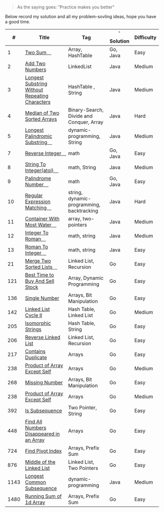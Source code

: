> As the saying goes: “Practice makes you better"

Below record my solution and all my problem-sovling ideas, hope you have a good time.

| #    | Title                                                                                                                                                                                                                        | Tag                                       | ｀ Solution | Difficulty |
| ---- | ---------------------------------------------------------------------------------------------------------------------------------------------------------------------------------------------------------------------------- | ----------------------------------------- | ----------- | ---------- |
| 1    | [Two Sum　](1/two_sum.md)                                                                                                                                                                                                    | Array, HashTable                          | Go, Java    | Easy       |
| 2    | [Add Two Numbers ](https://github.com/ReGYChang/LeetCode/blob/master/%5B2%5DAdd%20Two%20Numbers/AddTwoNumbers.md)                                                                                                            | LinkedList                                | Java        | Medium     |
| 3    | [Longest Substring Without Repeating Characters ](https://github.com/ReGYChang/LeetCode/blob/master/%5B3%5DLongest%C2%A0Substring%C2%A0Without%C2%A0Repeating%C2%A0Characters/LongestSubstringWithoutRepeatingCharacters.md) | HashTable , String                        | Java        | Medium     |
| 4    | [Median of Two Sorted Arrays ](https://github.com/ReGYChang/LeetCode/blob/master/%5B4%5DMedian%20of%20Two%20Sorted%20Array/MedianofTwoSortedArray.md)                                                                        | Binary-Search, Divide and Conquer, Array  | Java        | Hard       |
| 5    | [Longest Palindromic Substring　](https://github.com/ReGYChang/LeetCode/blob/master/%5B5%5DLongest%20Palindromic%20SubString/LongestPalindromicSubString.md)                                                                 | dynamic-programming, String               | Java        | Medium     |
| 7    | [Reverse Integer　](7/reverse_interger.go)                                                                                                                                                                                   | math                                      | Go, Java    | Easy       |
| 8    | [String To Integer(atoi)　](https://github.com/ReGYChang/LeetCode/blob/master/%5B8%5DString%20To%20Integer%20(atoi)/StringToInteger-atoi.md)                                                                                 | math, String                              | Java        | Medium     |
| 9    | [Palindrome Number　](9/palindrome_number.md)                                                                                                                                                                                | math                                      | Go, Java    | Easy       |
| 10   | [Regular Expression Matching　](./[10]Regular%20Expression%20Matching/RegularExpressionMatching.md)                                                                                                                          | string, dynamic-programming, backtracking | Java        | Hard       |
| 11   | [Container With Most Water　](./[11]Container%20With%20Most%20Water/CotainerWithMostWater.md)                                                                                                                                | array, two-pointers                       | Java        | Medium     |
| 12   | [Integer To Roman　](./[12]Integer%20To%20Roman/integerToRoman.md)                                                                                                                                                           | math, string                              | Java        | Medium     |
| 13   | [Roman To Integer　](./[13]Roman%20To%20Integer/RomanToInteger.md)                                                                                                                                                           | math, string                              | Java        | Easy       |
| 21   | [Merge Two Sorted Lists　](./21/merge_two_sorted_lists.go)                                                                                                                                                                   | Linked List, Recursion                    | Go          | Easy       |
| 121  | [Best Time to Buy And Sell Stock](./121/best_time_to_buy_and_sell_stock.go)                                                                                                                                                  | Array, Dynamic Programming                | Go          | Easy       |
| 136  | [Single Number](136/single_number.go)                                                                                                                                                                                        | Arrays, Bit Manipulation                  | Go          | Easy       |
| 142  | [Linked List Cycle II](142/llinked_list_cycle_2.go)                                                                                                                                                                          | Hash Table, Linked List                   | Go          | Medium     |
| 205  | [Isomorphic Strings](205/isomorphic_strings.go)                                                                                                                                                                              | Hash Table, String                        | Go          | Easy       |
| 206  | [Reverse Linked List](206/reverse_linked_list.go)                                                                                                                                                                            | Linked List, Recursion                    | Go          | Easy       |
| 217  | [Contains Duplicate](217/contains_duplicate.go)                                                                                                                                                                              | Arrays                                    | Go          | Easy       |
| 238  | [Product of Array Except Self](238/product_of_array_except_self.go)                                                                                                                                                          | Arrays                                    | Go          | Medium     |
| 268  | [Missing Number](268/missing_number.go)                                                                                                                                                                                      | Arrays, Bit Manipulation                  | Go          | Easy       |
| 238  | [Product of Array Except Self](238/product_of_array_except_self.go)                                                                                                                                                          | Arrays                                    | Go          | Medium     |
| 392  | [Is Subsequence](392/is_subsequence.go)                                                                                                                                                                                      | Two Pointer, String                       | Go          | Easy       |
| 448  | [Find All Numbers Disappeared in an Array](448/find_all_numbers_disappeared.go)                                                                                                                                              | Arrays                                    | Go          | Easy       |
| 724  | [Find Pivot Index](724/find_pivot_index.go)                                                                                                                                                                                  | Arrays, Prefix Sum                        | Go          | Easy       |
| 876  | [Middle of the Linked List](876/middle_of_the_linked_list.go)                                                                                                                                                                | Linked List, Two Pointers                 | Go          | Easy       |
| 1143 | [Longest Common Subsequence](https://github.com/ReGYChang/LeetCode/blob/master/%5B1143%5DLongest%20Common%20Subsequence/LongestCommonSubsequence.md)                                                                         | dynamic-programming                       | Java        | Medium     |
| 1480 | [Running Sum of 1d Array](1480/running_sum_of_1d_array.go)                                                                                                                                                                   | Arrays, Prefix Sum                        | Go          | Easy       |